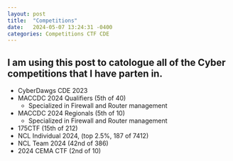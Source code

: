 ```yaml
---
layout: post
title:  "Competitions"
date:   2024-05-07 13:24:31 -0400
categories: Competitions CTF CDE
---
```

I am using this post to catologue all of the Cyber competitions that I have parten in.
---------------------------------------------------------------------------------------
* CyberDawgs CDE 2023
* MACCDC 2024 Qualifiers (5th of 40)
    - Specialized in Firewall and Router management
* MACCDC 2024 Regionals (5th of 10)
    - Specialized in Firewall and Router management
* 175CTF (15th of 212)
* NCL Individual 2024, (top 2.5%, 187 of 7412)
* NCL Team 2024 (42nd of 386)
* 2024 CEMA CTF  (2nd of 10)

